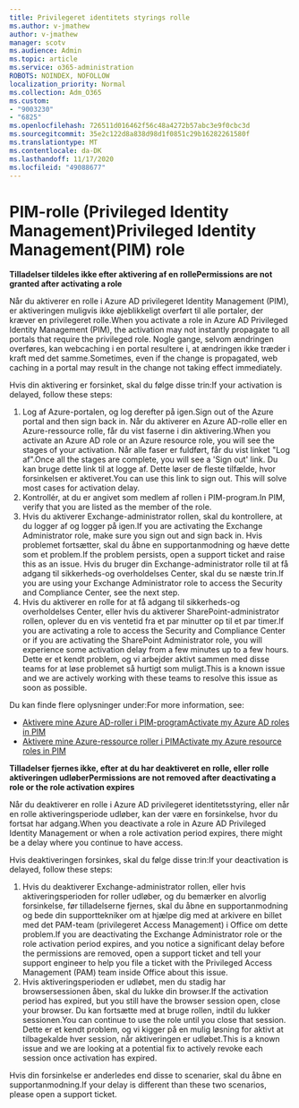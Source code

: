 ```yaml
---
title: Privilegeret identitets styrings rolle
ms.author: v-jmathew
author: v-jmathew
manager: scotv
ms.audience: Admin
ms.topic: article
ms.service: o365-administration
ROBOTS: NOINDEX, NOFOLLOW
localization_priority: Normal
ms.collection: Adm_O365
ms.custom:
- "9003230"
- "6825"
ms.openlocfilehash: 726511d016462f56c48a4272b57abc3e9f0cbc3d
ms.sourcegitcommit: 35e2c122d8a838d98d1f0851c29b16282261580f
ms.translationtype: MT
ms.contentlocale: da-DK
ms.lasthandoff: 11/17/2020
ms.locfileid: "49088677"
---
```

# <a name="privileged-identity-managementpim-role"></a><span data-ttu-id="eb93c-102">PIM-rolle (Privileged Identity Management)</span><span class="sxs-lookup"><span data-stu-id="eb93c-102">Privileged Identity Management(PIM) role</span></span>

<span data-ttu-id="eb93c-103">**Tilladelser tildeles ikke efter aktivering af en rolle**</span><span class="sxs-lookup"><span data-stu-id="eb93c-103">**Permissions are not granted after activating a role**</span></span>

<span data-ttu-id="eb93c-104">Når du aktiverer en rolle i Azure AD privilegeret Identity Management (PIM), er aktiveringen muligvis ikke øjeblikkeligt overført til alle portaler, der kræver en privilegeret rolle.</span><span class="sxs-lookup"><span data-stu-id="eb93c-104">When you activate a role in Azure AD Privileged Identity Management (PIM), the activation may not instantly propagate to all portals that require the privileged role.</span></span> <span data-ttu-id="eb93c-105">Nogle gange, selvom ændringen overføres, kan webcaching i en portal resultere i, at ændringen ikke træder i kraft med det samme.</span><span class="sxs-lookup"><span data-stu-id="eb93c-105">Sometimes, even if the change is propagated, web caching in a portal may result in the change not taking effect immediately.</span></span>

<span data-ttu-id="eb93c-106">Hvis din aktivering er forsinket, skal du følge disse trin:</span><span class="sxs-lookup"><span data-stu-id="eb93c-106">If your activation is delayed, follow these steps:</span></span>

1. <span data-ttu-id="eb93c-107">Log af Azure-portalen, og log derefter på igen.</span><span class="sxs-lookup"><span data-stu-id="eb93c-107">Sign out of the Azure portal and then sign back in.</span></span> <span data-ttu-id="eb93c-108">Når du aktiverer en Azure AD-rolle eller en Azure-ressource rolle, får du vist faserne i din aktivering.</span><span class="sxs-lookup"><span data-stu-id="eb93c-108">When you activate an Azure AD role or an Azure resource role, you will see the stages of your activation.</span></span> <span data-ttu-id="eb93c-109">Når alle faser er fuldført, får du vist linket "Log af".</span><span class="sxs-lookup"><span data-stu-id="eb93c-109">Once all the stages are complete, you will see a 'Sign out' link.</span></span> <span data-ttu-id="eb93c-110">Du kan bruge dette link til at logge af. Dette løser de fleste tilfælde, hvor forsinkelsen er aktiveret.</span><span class="sxs-lookup"><span data-stu-id="eb93c-110">You can use this link to sign out. This will solve most cases for activation delay.</span></span>
2. <span data-ttu-id="eb93c-111">Kontrollér, at du er angivet som medlem af rollen i PIM-program.</span><span class="sxs-lookup"><span data-stu-id="eb93c-111">In PIM, verify that you are listed as the member of the role.</span></span>
3. <span data-ttu-id="eb93c-112">Hvis du aktiverer Exchange-administrator rollen, skal du kontrollere, at du logger af og logger på igen.</span><span class="sxs-lookup"><span data-stu-id="eb93c-112">If you are activating the Exchange Administrator role, make sure you sign out and sign back in.</span></span> <span data-ttu-id="eb93c-113">Hvis problemet fortsætter, skal du åbne en supportanmodning og hæve dette som et problem.</span><span class="sxs-lookup"><span data-stu-id="eb93c-113">If the problem persists, open a support ticket and raise this as an issue.</span></span> <span data-ttu-id="eb93c-114">Hvis du bruger din Exchange-administrator rolle til at få adgang til sikkerheds-og overholdelses Center, skal du se næste trin.</span><span class="sxs-lookup"><span data-stu-id="eb93c-114">If you are using your Exchange Administrator role to access the Security and Compliance Center, see the next step.</span></span>
4. <span data-ttu-id="eb93c-115">Hvis du aktiverer en rolle for at få adgang til sikkerheds-og overholdelses Center, eller hvis du aktiverer SharePoint-administrator rollen, oplever du en vis ventetid fra et par minutter op til et par timer.</span><span class="sxs-lookup"><span data-stu-id="eb93c-115">If you are activating a role to access the Security and Compliance Center or if you are activating the SharePoint Administrator role, you will experience some activation delay from a few minutes up to a few hours.</span></span> <span data-ttu-id="eb93c-116">Dette er et kendt problem, og vi arbejder aktivt sammen med disse teams for at løse problemet så hurtigt som muligt.</span><span class="sxs-lookup"><span data-stu-id="eb93c-116">This is a known issue and we are actively working with these teams to resolve this issue as soon as possible.</span></span>

<span data-ttu-id="eb93c-117">Du kan finde flere oplysninger under:</span><span class="sxs-lookup"><span data-stu-id="eb93c-117">For more information, see:</span></span>

- [<span data-ttu-id="eb93c-118">Aktivere mine Azure AD-roller i PIM-program</span><span class="sxs-lookup"><span data-stu-id="eb93c-118">Activate my Azure AD roles in PIM</span></span>](https://docs.microsoft.com/azure/active-directory/privileged-identity-management/pim-how-to-activate-role?WT.mc_id=Portal-Microsoft_Azure_Support "https://docs.microsoft.com/azure/active-directory/privileged-identity-management/pim-how-to-activate-role?wt.mc_id=portal-microsoft_azure_support")
- [<span data-ttu-id="eb93c-119">Aktivere mine Azure-ressource roller i PIM</span><span class="sxs-lookup"><span data-stu-id="eb93c-119">Activate my Azure resource roles in PIM</span></span>](https://docs.microsoft.com/azure/active-directory/privileged-identity-management/pim-resource-roles-activate-your-roles?WT.mc_id=Portal-Microsoft_Azure_Support "https://docs.microsoft.com/azure/active-directory/privileged-identity-management/pim-resource-roles-activate-your-roles?wt.mc_id=portal-microsoft_azure_support")

<span data-ttu-id="eb93c-120">**Tilladelser fjernes ikke, efter at du har deaktiveret en rolle, eller rolle aktiveringen udløber**</span><span class="sxs-lookup"><span data-stu-id="eb93c-120">**Permissions are not removed after deactivating a role or the role activation expires**</span></span>

<span data-ttu-id="eb93c-121">Når du deaktiverer en rolle i Azure AD privilegeret identitetsstyring, eller når en rolle aktiveringsperiode udløber, kan der være en forsinkelse, hvor du fortsat har adgang.</span><span class="sxs-lookup"><span data-stu-id="eb93c-121">When you deactivate a role in Azure AD Privileged Identity Management or when a role activation period expires, there might be a delay where you continue to have access.</span></span>

<span data-ttu-id="eb93c-122">Hvis deaktiveringen forsinkes, skal du følge disse trin:</span><span class="sxs-lookup"><span data-stu-id="eb93c-122">If your deactivation is delayed, follow these steps:</span></span>

1. <span data-ttu-id="eb93c-123">Hvis du deaktiverer Exchange-administrator rollen, eller hvis aktiveringsperioden for roller udløber, og du bemærker en alvorlig forsinkelse, før tilladelserne fjernes, skal du åbne en supportanmodning og bede din supporttekniker om at hjælpe dig med at arkivere en billet med det PAM-team (privilegeret Access Management) i Office om dette problem.</span><span class="sxs-lookup"><span data-stu-id="eb93c-123">If you are deactivating the Exchange Administrator role or the role activation period expires, and you notice a significant delay before the permissions are removed, open a support ticket and tell your support engineer to help you file a ticket with the Privileged Access Management (PAM) team inside Office about this issue.</span></span>
2. <span data-ttu-id="eb93c-124">Hvis aktiveringsperioden er udløbet, men du stadig har browsersessionen åben, skal du lukke din browser.</span><span class="sxs-lookup"><span data-stu-id="eb93c-124">If the activation period has expired, but you still have the browser session open, close your browser.</span></span> <span data-ttu-id="eb93c-125">Du kan fortsætte med at bruge rollen, indtil du lukker sessionen.</span><span class="sxs-lookup"><span data-stu-id="eb93c-125">You can continue to use the role until you close that session.</span></span> <span data-ttu-id="eb93c-126">Dette er et kendt problem, og vi kigger på en mulig løsning for aktivt at tilbagekalde hver session, når aktiveringen er udløbet.</span><span class="sxs-lookup"><span data-stu-id="eb93c-126">This is a known issue and we are looking at a potential fix to actively revoke each session once activation has expired.</span></span>

<span data-ttu-id="eb93c-127">Hvis din forsinkelse er anderledes end disse to scenarier, skal du åbne en supportanmodning.</span><span class="sxs-lookup"><span data-stu-id="eb93c-127">If your delay is different than these two scenarios, please open a support ticket.</span></span>
